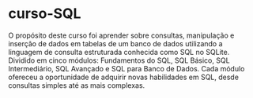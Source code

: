 # curso-SQL

O propósito deste curso foi aprender  sobre consultas, manipulação e inserção de dados em tabelas de um banco de dados utilizando a linguagem de consulta estruturada conhecida como SQL no SQLite. Dividido em cinco módulos: Fundamentos do SQL, SQL Básico, SQL Intermediário, SQL Avançado e SQL para Banco de Dados. Cada módulo ofereceu a oportunidade de adquirir novas habilidades em SQL, desde consultas simples até as mais complexas.
